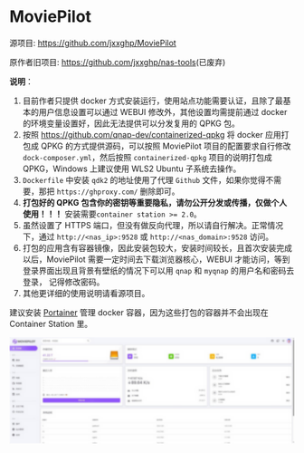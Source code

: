 # MoviePilot

源项目: <https://github.com/jxxghp/MoviePilot>

原作者旧项目: <https://github.com/jxxghp/nas-tools>(已废弃)

**说明**：

1. 目前作者只提供 docker 方式安装运行，使用站点功能需要认证，且除了最基本的用户信息设置可以通过 WEBUI 修改外，其他设置均需提前通过 docker 的环境变量设置好，因此无法提供可以分发复用的 QPKG 包。
2. 按照 <https://github.com/qnap-dev/containerized-qpkg> 将 docker 应用打包成 QPKG 的方式提供源码，可以按照 MoviePilot 项目的配置要求自行修改 `dock-composer.yml`，然后按照 `containerized-qpkg` 项目的说明打包成 QPKG，Windows 上建议使用 WLS2 Ubuntu 子系统去操作。
3. `Dockerfile` 中安装 `qdk2` 的地址使用了代理 `Github` 文件，如果你觉得不需要，那把 `https://ghproxy.com/` 删除即可。
4. **打包好的 QPKG 包含你的密钥等重要隐私，请勿公开分发或传播，仅做个人使用！！！** 安装需要`container station >= 2.0`。
5. 虽然设置了 HTTPS 端口，但没有做反向代理，所以请自行解决。正常情况下，通过 `http://<nas_ip>:9528` 或 `http://<nas_domain>:9528` 访问。
6. 打包的应用含有容器镜像，因此安装包较大，安装时间较长，且首次安装完成以后，MoviePilot 需要一定时间去下载浏览器核心，WEBUI 才能访问，等到登录界面出现且背景有壁纸的情况下可以用 `qnap` 和 `myqnap` 的用户名和密码去登录， 记得修改密码。
7. 其他更详细的使用说明请看源项目。

建议安装 [Portainer](https://www.myqnap.org/product/portainer/) 管理 docker 容器，因为这些打包的容器并不会出现在 Container Station 里。

![moviepilot](/moviepilot/moviepilot.png)
